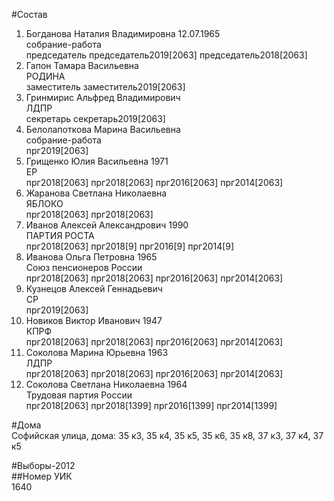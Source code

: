 #Состав  
1. Богданова Наталия Владимировна 12.07.1965  
    собрание-работа  
    председатель председатель2019[2063] председатель2018[2063]  
2. Гапон Тамара Васильевна  
    РОДИНА  
    заместитель заместитель2019[2063]  
3. Гринмирис Альфред Владимирович  
    ЛДПР  
    секретарь секретарь2019[2063]  
4. Белолапоткова Марина Васильевна  
    собрание-работа  
    прг2019[2063]  
5. Грищенко Юлия Васильевна 1971  
    ЕР  
    прг2018[2063] прг2018[2063] прг2016[2063] прг2014[2063]  
6. Жаранова Светлана Николаевна  
    ЯБЛОКО  
    прг2018[2063] прг2018[2063]  
7. Иванов Алексей Александрович 1990  
    ПАРТИЯ РОСТА  
    прг2018[2063] прг2018[9] прг2016[9] прг2014[9]  
8. Иванова Ольга Петровна 1965  
    Союз пенсионеров России  
    прг2018[2063] прг2018[2063] прг2016[2063] прг2014[2063]  
9. Кузнецов Алексей Геннадьевич  
    СР  
    прг2019[2063]  
10. Новиков Виктор Иванович 1947  
    КПРФ  
    прг2018[2063] прг2018[2063] прг2016[2063] прг2014[2063]  
11. Соколова Марина Юрьевна 1963  
    ЛДПР  
    прг2018[2063] прг2018[2063] прг2016[2063] прг2014[2063]  
12. Соколова Светлана Николаевна 1964  
    Трудовая партия России  
    прг2018[2063] прг2018[1399] прг2016[1399] прг2014[1399]  

#Дома  
Софийская улица, дома: 35 к3, 35 к4, 35 к5, 35 к6, 35 к8, 37 к3, 37 к4, 37 к5  
  
#Выборы-2012  
##Номер УИК  
1640  

